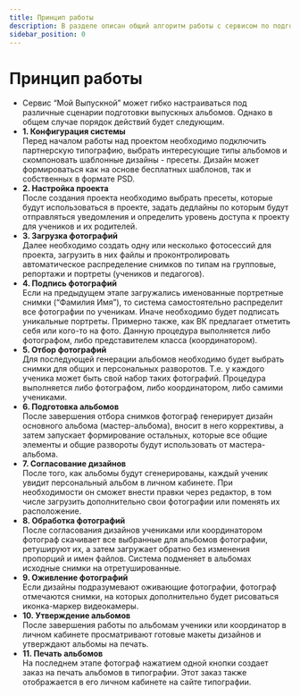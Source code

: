 ```yaml
---
title: Принцип работы
description: В разделе описан общий алгоритм работы с сервисом по подготовке выпускных альбомов
sidebar_position: 0
---
```


# Принцип работы
* Сервис “Мой Выпускной” может гибко настраиваться под различные сценарии подготовки выпускных альбомов. Однако в общем случае порядок действий будет следующим.<br/>
* __1. Конфигурация системы__<br/>
        Перед началом работы над проектом необходимо подключить партнерскую типографию, выбрать интересующие типы альбомов и скомпоновать шаблонные дизайны - пресеты. Дизайн может формироваться как на основе бесплатных шаблонов, так и собственных в формате PSD.<br/>
* __2. Настройка проекта__<br/>
        После создания проекта необходимо выбрать пресеты, которые будут использоваться в проекте, задать дедлайны по которым будут отправляться уведомления и определить уровень доступа к проекту для учеников и их родителей.<br/>
* __3. Загрузка фотографий__<br/>
        Далее необходимо создать одну или несколько фотосессий для проекта, загрузить в них файлы и проконтролировать автоматическое распределение снимков по типам на групповые, репортажи и портреты (учеников и педагогов).<br/>
* __4. Подпись фотографий__<br/>
        Если на предыдущем этапе загружались именованные портретные снимки (“Фамилия Имя”), то система самостоятельно распределит все фотографии по ученикам. Иначе необходимо будет подписать уникальные портреты. Примерно также, как ВК предлагает отметить себя или кого-то на фото. Данную процедура выполняется либо фотографом, либо представителем класса (координатором).<br/>
 * __5. Отбор фотографий__<br/>
        Для последующей генерации альбомов необходимо будет выбрать снимки для общих и персональных разворотов. Т.е. у каждого ученика может быть свой набор таких фотографий.   Процедура выполняется либо фотографом, либо координатором, либо самими учениками.<br/>
* __6. Подготовка альбомов__<br/>
        После завершения отбора снимков фотограф генерирует дизайн основного альбома (мастер-альбома), вносит в него коррективы, а затем запускает формирование остальных, которые все общие элементы и общие развороты будут использовать от мастера-альбома.<br/>
* __7. Согласование дизайнов__<br/>
        После того, как альбомы будут сгенерированы, каждый ученик увидит персональный альбом в личном кабинете. При необходимости он сможет внести правки через редактор, в том числе загрузить дополнительно свои фотографии или поменять их расположение.<br/>
* __8. Обработка фотографий__<br/>
        После согласования дизайнов учениками или координатором фотограф скачивает все выбранные для альбомов фотографии, ретушируют их, а затем загружает обратно без изменения пропорций и имен файлов. Система подменяет в альбомах исходные снимки на отретушированные.<br/>
* __9. Оживление фотографий__<br/>
    Если дизайны подразумевают оживающие фотографии, фотограф отмечаются снимки, на которых дополнительно будет рисоваться иконка-маркер видеокамеры.<br/>
* __10. Утверждение альбомов__<br/>
    После завершения работы по альбомам ученики или координатор в личном кабинете просматривают готовые макеты дизайнов и утверждают альбомы на печать.<br/>
* __11. Печать альбомов__<br/>
    На последнем этапе фотограф нажатием одной кнопки создает заказ на печать альбомов в типографии. Этот заказ также отображается в его личном кабинете на сайте типографии.
